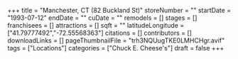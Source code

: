 +++
title = "Manchester, CT (82 Buckland St)"
storeNumber = ""
startDate = "1993-07-12"
endDate = ""
cuDate = ""
remodels = []
stages = []
franchisees = []
attractions = []
sqft = ""
latitudeLongitude = ["41.79777492","-72.55568363"]
citations = []
contributors = []
downloadLinks = []
pageThumbnailFile = "trh3NQUugTKE0LMHCHgr.avif"
tags = ["Locations"]
categories = ["Chuck E. Cheese's"]
draft = false
+++
